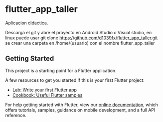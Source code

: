 # flutter_app_taller

Aplicacion didactica.

Descarga el git y abre el proyecto en Android Studio o Visual studio, en linux puede usar git clone https://github.com/d1039fx/flutter_app_taller.git se crear una carpeta en /home/(usuario) con el nombre flutter_app_taller

## Getting Started

This project is a starting point for a Flutter application.

A few resources to get you started if this is your first Flutter project:

- [Lab: Write your first Flutter app](https://flutter.dev/docs/get-started/codelab)
- [Cookbook: Useful Flutter samples](https://flutter.dev/docs/cookbook)

For help getting started with Flutter, view our
[online documentation](https://flutter.dev/docs), which offers tutorials,
samples, guidance on mobile development, and a full API reference.
